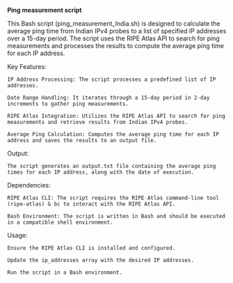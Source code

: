 **Ping measurement script**

This Bash script (ping_measurement_India.sh) is designed to calculate the average ping time from Indian IPv4 probes to a list of specified IP addresses over a 15-day period. The script uses the RIPE Atlas API to search for ping measurements and processes the results to compute the average ping time for each IP address.

Key Features:

    IP Address Processing: The script processes a predefined list of IP addresses.

    Date Range Handling: It iterates through a 15-day period in 2-day increments to gather ping measurements.

    RIPE Atlas Integration: Utilizes the RIPE Atlas API to search for ping measurements and retrieve results from Indian IPv4 probes.

    Average Ping Calculation: Computes the average ping time for each IP address and saves the results to an output file.

Output:

    The script generates an output.txt file containing the average ping times for each IP address, along with the date of execution.

Dependencies:

    RIPE Atlas CLI: The script requires the RIPE Atlas command-line tool (ripe-atlas) & bc to interact with the RIPE Atlas API.

    Bash Environment: The script is written in Bash and should be executed in a compatible shell environment.

Usage:

    Ensure the RIPE Atlas CLI is installed and configured.

    Update the ip_addresses array with the desired IP addresses.

    Run the script in a Bash environment.
